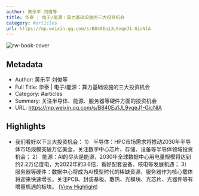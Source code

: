 ```yaml
---
author: 黄乐平 刘俊等
title: 华泰 | 电子/能源：算力基础设施的三大投资机会
category: #articles
url: https://mp.weixin.qq.com/s/B840Ea1JL9vqeJ1-GicNlA
---
```

![rw-book-cover](https://mmbiz.qpic.cn/sz_mmbiz_jpg/2Sxcl1R9OPLBfpsdBmo37A5xPUdWWNaUFR0283axd4x0Nx65Gbd7StZCXic99ON6xZBDjJw8ibvJsZlGNPzfne0g/0?wx_fmt=jpeg)

## Metadata
- Author: 黄乐平 刘俊等
- Full Title: 华泰 | 电子/能源：算力基础设施的三大投资机会
- Category: #articles
- Summary: 关注半导体、能源、服务器等硬件方面的投资机会
- URL: https://mp.weixin.qq.com/s/B840Ea1JL9vqeJ1-GicNlA

## Highlights
- 我们看好以下三大投资机会：
  1） 半导体：HPC市场需求将推动2030年半导体市场规模突破万亿美金，关注数字中心芯片、存储、设备等半导体领域投资机会；
  2） 能源：AI的尽头是能源，2030年全球数据中心用电量规模将达到约2.2万亿度电，为2022年的3.6倍，看好配套设备、核电等发展机遇；
  3） 服务器等硬件：数据中心将成为AI模型时代的稀缺资源，服务器作为核心载体将迎来快速增长，关注PCB、封装基板、散热、光模块、光芯片、光器件等有增量机遇的板块。 ([View Highlight](https://read.readwise.io/read/01j0wrqbsx2jenf9zxh714n3yc))
